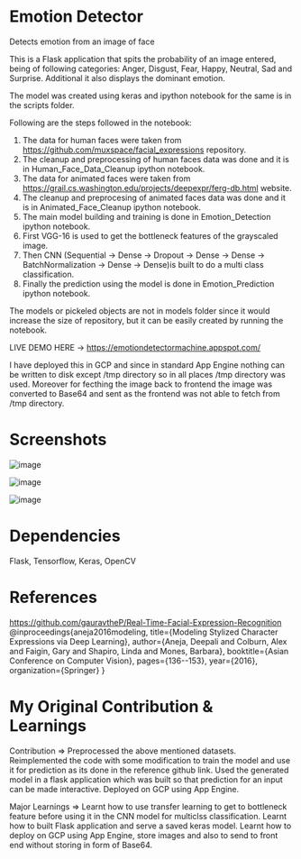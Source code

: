 # Emotion Detector
Detects emotion from an image of face

This is a Flask application that spits the probability of an image entered, being of following categories: Anger, Disgust, Fear, Happy, Neutral, Sad and Surprise. Additional it also displays the dominant emotion.

The model was created using keras and ipython notebook for the same is in the scripts folder.

Following are the steps followed in the notebook:
1. The data for human faces were taken from https://github.com/muxspace/facial_expressions repository.
2. The cleanup and preprocessing of human faces data was done and it is in Human_Face_Data_Cleanup ipython notebook.
3. The data for animated faces were taken from https://grail.cs.washington.edu/projects/deepexpr/ferg-db.html website.
4. The cleanup and preprocesing of animated faces data was done and it is in Animated_Face_Cleanup ipython notebook.
5. The main model building and training is done in Emotion_Detection ipython notebook.
6. First VGG-16 is used to get the bottleneck features of the grayscaled image.
7. Then CNN (Sequential -> Dense -> Dropout -> Dense -> Dense -> BatchNormalization -> Dense -> Dense)is built to do a multi class classification.
8. Finally the prediction using the model is done in Emotion_Prediction ipython notebook.

The models or pickeled objects are not in models folder since it would increase the size of repository, but it can be easily created by running the notebook.

LIVE DEMO HERE -> https://emotiondetectormachine.appspot.com/

I have deployed this in GCP and since in standard App Engine nothing can be written to disk except /tmp directory so in all places /tmp directory was used. Moreover for fecthing the image back to frontend the image was converted to Base64 and sent as the frontend was not able to fetch from /tmp directory. 

# Screenshots
![image](https://user-images.githubusercontent.com/16362957/66321070-849a5980-e90f-11e9-8e4b-98c41896ecb4.png)

![image](https://user-images.githubusercontent.com/16362957/66321167-b27f9e00-e90f-11e9-831e-5467b53783cd.png)

![image](https://user-images.githubusercontent.com/16362957/66321580-536e5900-e910-11e9-9cf1-3bc8e9099bf9.png)

# Dependencies
Flask, Tensorflow, Keras, OpenCV

# References
https://github.com/gauravtheP/Real-Time-Facial-Expression-Recognition
@inproceedings{aneja2016modeling,
  title={Modeling Stylized Character Expressions via Deep Learning},
  author={Aneja, Deepali and Colburn, Alex and Faigin, Gary and Shapiro, Linda and Mones, Barbara},
  booktitle={Asian Conference on Computer Vision},
  pages={136--153},
  year={2016},
  organization={Springer}
}

# My Original Contribution & Learnings

Contribution => 
Preprocessed the above mentioned datasets.
Reimplemented the code with some modification to train the model and use it for prediction as its done in the reference github link.
Used the generated model in a flask application which was built so that prediction for an input can be made interactive. 
Deployed on GCP using App Engine.

Major Learnings => 
Learnt how to use transfer learning to get to bottleneck feature before using it in the CNN model for multiclss classification. 
Learnt how to built Flask application and serve a saved keras model. 
Learnt how to deploy on GCP using App Engine, store images and also to send to front end without storing in form of Base64.
